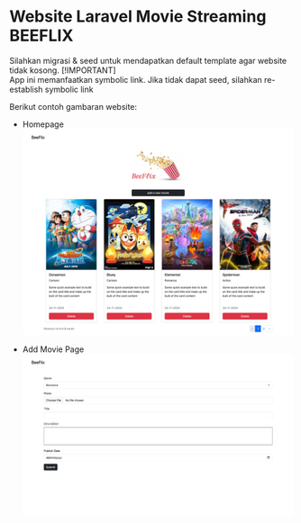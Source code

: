 # Website Laravel Movie Streaming BEEFLIX

Silahkan migrasi & seed untuk mendapatkan default template agar website tidak kosong.
[!IMPORTANT]  
App ini memanfaatkan symbolic link. Jika tidak dapat seed, silahkan re-establish symbolic link

Berikut contoh gambaran website:

- Homepage
![home-page](public/home-page.png)

- Add Movie Page
![add-more-page](public/add-movie-page.png)

